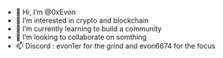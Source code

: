 - 👋 Hi, I’m @0xEvon
- 👀 I’m interested in crypto and blockchain
- 🌱 I’m currently learning to build a community
- 💞️ I’m looking to collaborate on somthing 
- 📫 Discord : evon1er for the grind and evon6674 for the focus 


